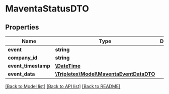 # MaventaStatusDTO

## Properties
Name | Type | Description | Notes
------------ | ------------- | ------------- | -------------
**event** | **string** |  | 
**company_id** | **string** |  | 
**event_timestamp** | [**\DateTime**](\DateTime.md) |  | 
**event_data** | [**\Tripletex\Model\MaventaEventDataDTO**](MaventaEventDataDTO.md) |  | 

[[Back to Model list]](../../README.md#documentation-for-models) [[Back to API list]](../../README.md#documentation-for-api-endpoints) [[Back to README]](../../README.md)

